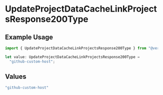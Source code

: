 # UpdateProjectDataCacheLinkProjectsResponse200Type

## Example Usage

```typescript
import { UpdateProjectDataCacheLinkProjectsResponse200Type } from "@vercel/sdk/models/updateprojectdatacacheop.js";

let value: UpdateProjectDataCacheLinkProjectsResponse200Type =
  "github-custom-host";
```

## Values

```typescript
"github-custom-host"
```